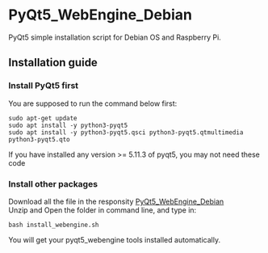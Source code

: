 # PyQt5_WebEngine_Debian
PyQt5 simple installation script for Debian OS and Raspberry Pi.
## Installation guide
### Install PyQt5 first
You are supposed to run the command below first:<br/>
```
sudo apt-get update
sudo apt install -y python3-pyqt5
sudo apt install -y python3-pyqt5.qsci python3-pyqt5.qtmultimedia python3-pyqt5.qto
```
If you have installed any version >= 5.11.3 of pyqt5, you may not need these code<br/>
### Install other packages
Download all the file in the responsity [PyQt5_WebEngine_Debian](git@github.com:chengtianle1997/PyQt5_WebEngine_Debian.git)<br/>
Unzip and Open the folder in command line, and type in:<br/>
```
bash install_webengine.sh
```
You will get your pyqt5_webengine tools installed automatically.
